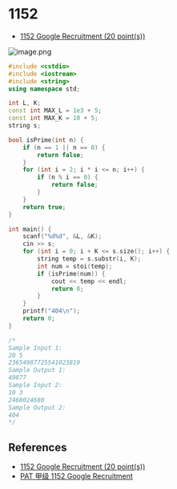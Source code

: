 # 1152

- [1152 Google Recruitment (20 point(s))](https://pintia.cn/problem-sets/994805342720868352/problems/1071785055080476672)


![image.png](https://i.loli.net/2019/09/03/KYlqtbkzwIvp15T.png)

```c++
#include <cstdio>
#include <iostream>
#include <string>
using namespace std;

int L, K;
const int MAX_L = 1e3 + 5;
const int MAX_K = 10 + 5;
string s;

bool isPrime(int n) {
	if (n == 1 || n == 0) {
		return false;
	}
	for (int i = 2; i * i <= n; i++) {
		if (n % i == 0) {
			return false;
		}
	}
	return true;
}

int main() {
	scanf("%d%d", &L, &K);
	cin >> s;
	for (int i = 0; i + K <= s.size(); i++) {
		string temp = s.substr(i, K);
		int num = stoi(temp);
		if (isPrime(num)) {
			cout << temp << endl;
			return 0;
		}
	}
	printf("404\n");
	return 0;
}

/*
Sample Input 1:
20 5
23654987725541023819
Sample Output 1:
49877
Sample Input 2:
10 3
2468024680
Sample Output 2:
404
*/

```

## References

- [1152 Google Recruitment (20 point(s))](https://blog.csdn.net/Bonstoppo/article/details/96366225)
- [PAT 甲级 1152  Google Recruitment](https://blog.csdn.net/a845717607/article/details/88063310)



